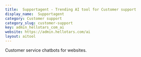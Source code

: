```yaml
---
title:  Supportagent - Trending AI tool for Customer support
display_name:  Supportagent
category: Customer support
category_slug: customer-support
key: admin_hellotars_com_ai
website: https://admin.hellotars.com/ai
layout: aitool
---
```


Customer service chatbots for websites.
